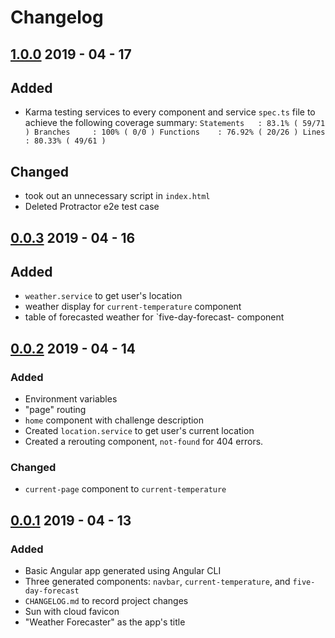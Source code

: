 # Changelog

## [1.0.0] 2019 - 04 - 17
## Added
- Karma testing services to every component and service `spec.ts` file to achieve the following coverage summary:
`Statements   : 83.1% ( 59/71 )
Branches     : 100% ( 0/0 )
Functions    : 76.92% ( 20/26 )
Lines        : 80.33% ( 49/61 )`

## Changed
- took out an unnecessary script in `index.html`
- Deleted Protractor e2e test case

## [0.0.3] 2019 - 04 - 16
## Added
- `weather.service` to get user's location
- weather display for `current-temperature` component
- table of forecasted weather for `five-day-forecast- component


## [0.0.2] 2019 - 04 - 14
### Added
- Environment variables
- "page" routing
- `home` component with challenge description
- Created `location.service` to get user's current location
- Created a rerouting component, `not-found` for 404 errors.

### Changed
- `current-page` component to `current-temperature`

## [0.0.1] 2019 - 04 - 13
### Added
- Basic Angular app generated using Angular CLI
- Three generated components: `navbar`, `current-temperature`, and `five-day-forecast`
- `CHANGELOG.md` to record project changes
- Sun with cloud favicon
- "Weather Forecaster" as the app's title

[0.0.1]: https://github.com/hydure/weatherApp/compare/0.0.0...0.0.1
[0.0.2]: https://github.com/hydure/weatherApp/compare/0.0.1...0.0.2
[0.0.3]: https://github.com/hydure/weatherApp/compare/0.0.2...0.0.3
[1.0.0]: https://github.com/hydure/weatherApp/compare/0.0.3...1.0.0